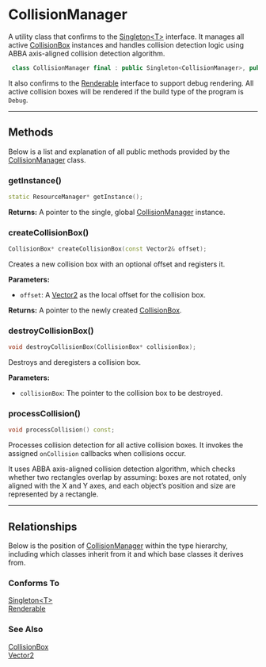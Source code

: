 # CollisionManager

A utility class that confirms to the
[Singleton\<T\>](Singleton.md) interface. It manages all active 
[CollisionBox](CollisionBox.md) instances and handles 
collision detection logic using ABBA axis-aligned
collision detection algorithm.

```c++
 class CollisionManager final : public Singleton<CollisionManager>, public Renderable;
```

It also confirms to the [Renderable](Renderable.md) interface
to support debug rendering. All active collision boxes will
be rendered if the build type of the program is `Debug`.

---

## Methods
Below is a list and explanation of all public methods
provided by the [CollisionManager](CollisionManager.md) class.

### getInstance()

```c++
static ResourceManager* getInstance();
```

**Returns:**
A pointer to the single, global [CollisionManager](CollisionManager.md) instance.

### createCollisionBox()

```c++
CollisionBox* createCollisionBox(const Vector2& offset);
```

Creates a new collision box with an optional offset and registers it.

**Parameters:**
- `offset`: A [Vector2](Vector2.md) as the local offset for the collision box.

**Returns:**
A pointer to the newly created [CollisionBox](CollisionBox.md).

### destroyCollisionBox()

```c++
void destroyCollisionBox(CollisionBox* collisionBox);
```

Destroys and deregisters a collision box.

**Parameters:**
- `collisionBox`: The pointer to the collision box to be destroyed.

### processCollision()

```c++
void processCollision() const;
```

Processes collision detection for all active collision boxes. It
invokes the assigned `onCollision` callbacks when collisions occur.

It uses ABBA axis-aligned collision detection algorithm,
which checks whether two rectangles overlap by assuming:
boxes are not rotated, only aligned with the X and Y axes, and
each object’s position and size are represented by a rectangle.

---

## Relationships
Below is the position of [CollisionManager](CollisionManager.md)
within the type hierarchy, including which classes inherit
from it and which base classes it derives from.

### Conforms To
[Singleton\<T\>](Singleton.md) <br>
[Renderable](Renderable.md)

### See Also
[CollisionBox](CollisionBox.md) <br>
[Vector2](Vector2.md)